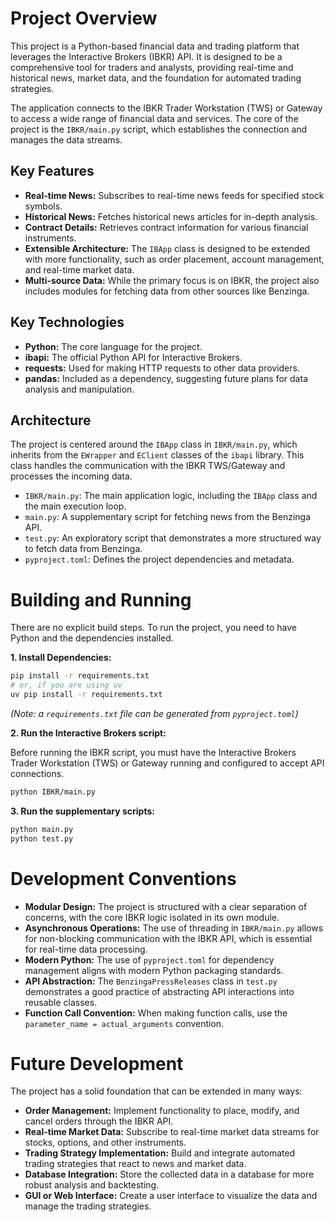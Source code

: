 # Project Overview

This project is a Python-based financial data and trading platform that leverages the Interactive Brokers (IBKR) API. It is designed to be a comprehensive tool for traders and analysts, providing real-time and historical news, market data, and the foundation for automated trading strategies.

The application connects to the IBKR Trader Workstation (TWS) or Gateway to access a wide range of financial data and services. The core of the project is the `IBKR/main.py` script, which establishes the connection and manages the data streams.

## Key Features

*   **Real-time News:** Subscribes to real-time news feeds for specified stock symbols.
*   **Historical News:** Fetches historical news articles for in-depth analysis.
*   **Contract Details:** Retrieves contract information for various financial instruments.
*   **Extensible Architecture:** The `IBApp` class is designed to be extended with more functionality, such as order placement, account management, and real-time market data.
*   **Multi-source Data:** While the primary focus is on IBKR, the project also includes modules for fetching data from other sources like Benzinga.

## Key Technologies

*   **Python:** The core language for the project.
*   **ibapi:** The official Python API for Interactive Brokers.
*   **requests:** Used for making HTTP requests to other data providers.
*   **pandas:** Included as a dependency, suggesting future plans for data analysis and manipulation.

## Architecture

The project is centered around the `IBApp` class in `IBKR/main.py`, which inherits from the `EWrapper` and `EClient` classes of the `ibapi` library. This class handles the communication with the IBKR TWS/Gateway and processes the incoming data.

*   `IBKR/main.py`: The main application logic, including the `IBApp` class and the main execution loop.
*   `main.py`: A supplementary script for fetching news from the Benzinga API.
*   `test.py`: An exploratory script that demonstrates a more structured way to fetch data from Benzinga.
*   `pyproject.toml`: Defines the project dependencies and metadata.

# Building and Running

There are no explicit build steps. To run the project, you need to have Python and the dependencies installed.

**1. Install Dependencies:**

```bash
pip install -r requirements.txt 
# or, if you are using uv 
uv pip install -r requirements.txt
```
*(Note: a `requirements.txt` file can be generated from `pyproject.toml`)*


**2. Run the Interactive Brokers script:**

Before running the IBKR script, you must have the Interactive Brokers Trader Workstation (TWS) or Gateway running and configured to accept API connections.

```bash
python IBKR/main.py
```

**3. Run the supplementary scripts:**

```bash
python main.py
python test.py
```

# Development Conventions

*   **Modular Design:** The project is structured with a clear separation of concerns, with the core IBKR logic isolated in its own module.
*   **Asynchronous Operations:** The use of threading in `IBKR/main.py` allows for non-blocking communication with the IBKR API, which is essential for real-time data processing.
*   **Modern Python:** The use of `pyproject.toml` for dependency management aligns with modern Python packaging standards.
*   **API Abstraction:** The `BenzingaPressReleases` class in `test.py` demonstrates a good practice of abstracting API interactions into reusable classes.
*   **Function Call Convention:** When making function calls, use the `parameter_name = actual_arguments` convention.

# Future Development

The project has a solid foundation that can be extended in many ways:

*   **Order Management:** Implement functionality to place, modify, and cancel orders through the IBKR API.
*   **Real-time Market Data:** Subscribe to real-time market data streams for stocks, options, and other instruments.
*   **Trading Strategy Implementation:** Build and integrate automated trading strategies that react to news and market data.
*   **Database Integration:** Store the collected data in a database for more robust analysis and backtesting.
*   **GUI or Web Interface:** Create a user interface to visualize the data and manage the trading strategies.